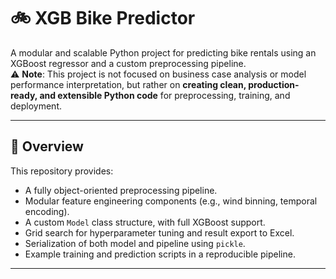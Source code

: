
# 🚲 XGB Bike Predictor

A modular and scalable Python project for predicting bike rentals using an XGBoost regressor and a custom preprocessing pipeline.  
⚠️ **Note**: This project is not focused on business case analysis or model performance interpretation, but rather on **creating clean, production-ready, and extensible Python code** for preprocessing, training, and deployment.

---

## 📌 Overview

This repository provides:

- A fully object-oriented preprocessing pipeline.
- Modular feature engineering components (e.g., wind binning, temporal encoding).
- A custom `Model` class structure, with full XGBoost support.
- Grid search for hyperparameter tuning and result export to Excel.
- Serialization of both model and pipeline using `pickle`.
- Example training and prediction scripts in a reproducible pipeline.

---

